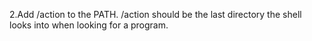 2.Add /action to the PATH. /action should be the last directory the shell looks into when looking for a program.
